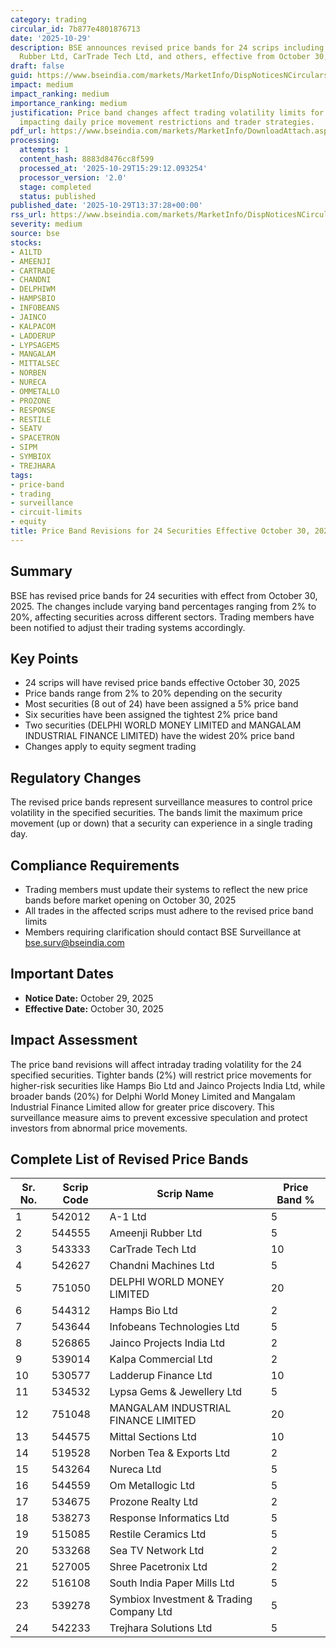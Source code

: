 ```yaml
---
category: trading
circular_id: 7b877e4801876713
date: '2025-10-29'
description: BSE announces revised price bands for 24 scrips including A-1 Ltd, Ameenji
  Rubber Ltd, CarTrade Tech Ltd, and others, effective from October 30, 2025.
draft: false
guid: https://www.bseindia.com/markets/MarketInfo/DispNoticesNCirculars.aspx?Noticeid={678549F6-14D3-4C4A-9727-7337A016799A}&noticeno=20251029-50&dt=10/29/2025&icount=50&totcount=56&flag=0
impact: medium
impact_ranking: medium
importance_ranking: medium
justification: Price band changes affect trading volatility limits for 24 securities,
  impacting daily price movement restrictions and trader strategies.
pdf_url: https://www.bseindia.com/markets/MarketInfo/DownloadAttach.aspx?id=20251029-50&attachedId=
processing:
  attempts: 1
  content_hash: 8883d8476cc8f599
  processed_at: '2025-10-29T15:29:12.093254'
  processor_version: '2.0'
  stage: completed
  status: published
published_date: '2025-10-29T13:37:28+00:00'
rss_url: https://www.bseindia.com/markets/MarketInfo/DispNoticesNCirculars.aspx?Noticeid={678549F6-14D3-4C4A-9727-7337A016799A}&noticeno=20251029-50&dt=10/29/2025&icount=50&totcount=56&flag=0
severity: medium
source: bse
stocks:
- A1LTD
- AMEENJI
- CARTRADE
- CHANDNI
- DELPHIWM
- HAMPSBIO
- INFOBEANS
- JAINCO
- KALPACOM
- LADDERUP
- LYPSAGEMS
- MANGALAM
- MITTALSEC
- NORBEN
- NURECA
- OMMETALLO
- PROZONE
- RESPONSE
- RESTILE
- SEATV
- SPACETRON
- SIPM
- SYMBIOX
- TREJHARA
tags:
- price-band
- trading
- surveillance
- circuit-limits
- equity
title: Price Band Revisions for 24 Securities Effective October 30, 2025
---
```


## Summary

BSE has revised price bands for 24 securities with effect from October 30, 2025. The changes include varying band percentages ranging from 2% to 20%, affecting securities across different sectors. Trading members have been notified to adjust their trading systems accordingly.

## Key Points

- 24 scrips will have revised price bands effective October 30, 2025
- Price bands range from 2% to 20% depending on the security
- Most securities (8 out of 24) have been assigned a 5% price band
- Six securities have been assigned the tightest 2% price band
- Two securities (DELPHI WORLD MONEY LIMITED and MANGALAM INDUSTRIAL FINANCE LIMITED) have the widest 20% price band
- Changes apply to equity segment trading

## Regulatory Changes

The revised price bands represent surveillance measures to control price volatility in the specified securities. The bands limit the maximum price movement (up or down) that a security can experience in a single trading day.

## Compliance Requirements

- Trading members must update their systems to reflect the new price bands before market opening on October 30, 2025
- All trades in the affected scrips must adhere to the revised price band limits
- Members requiring clarification should contact BSE Surveillance at bse.surv@bseindia.com

## Important Dates

- **Notice Date:** October 29, 2025
- **Effective Date:** October 30, 2025

## Impact Assessment

The price band revisions will affect intraday trading volatility for the 24 specified securities. Tighter bands (2%) will restrict price movements for higher-risk securities like Hamps Bio Ltd and Jainco Projects India Ltd, while broader bands (20%) for Delphi World Money Limited and Mangalam Industrial Finance Limited allow for greater price discovery. This surveillance measure aims to prevent excessive speculation and protect investors from abnormal price movements.

## Complete List of Revised Price Bands

| Sr. No. | Scrip Code | Scrip Name | Price Band % |
|---------|------------|------------|-------------|
| 1 | 542012 | A-1 Ltd | 5 |
| 2 | 544555 | Ameenji Rubber Ltd | 5 |
| 3 | 543333 | CarTrade Tech Ltd | 10 |
| 4 | 542627 | Chandni Machines Ltd | 5 |
| 5 | 751050 | DELPHI WORLD MONEY LIMITED | 20 |
| 6 | 544312 | Hamps Bio Ltd | 2 |
| 7 | 543644 | Infobeans Technologies Ltd | 5 |
| 8 | 526865 | Jainco Projects India Ltd | 2 |
| 9 | 539014 | Kalpa Commercial Ltd | 2 |
| 10 | 530577 | Ladderup Finance Ltd | 10 |
| 11 | 534532 | Lypsa Gems & Jewellery Ltd | 5 |
| 12 | 751048 | MANGALAM INDUSTRIAL FINANCE LIMITED | 20 |
| 13 | 544575 | Mittal Sections Ltd | 10 |
| 14 | 519528 | Norben Tea & Exports Ltd | 2 |
| 15 | 543264 | Nureca Ltd | 5 |
| 16 | 544559 | Om Metallogic Ltd | 5 |
| 17 | 534675 | Prozone Realty Ltd | 2 |
| 18 | 538273 | Response Informatics Ltd | 5 |
| 19 | 515085 | Restile Ceramics Ltd | 5 |
| 20 | 533268 | Sea TV Network Ltd | 2 |
| 21 | 527005 | Shree Pacetronix Ltd | 2 |
| 22 | 516108 | South India Paper Mills Ltd | 5 |
| 23 | 539278 | Symbiox Investment & Trading Company Ltd | 5 |
| 24 | 542233 | Trejhara Solutions Ltd | 5 |